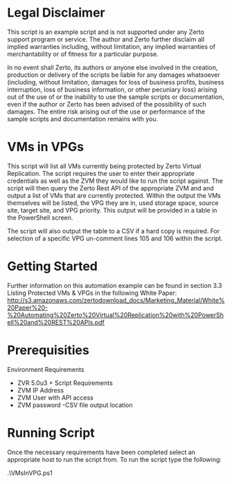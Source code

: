# Legal Disclaimer 
This script is an example script and is not supported under any Zerto support program or service. The author and Zerto further disclaim all implied warranties including, without limitation, any implied warranties of merchantability or of fitness for a particular purpose.

In no event shall Zerto, its authors or anyone else involved in the creation, production or delivery of the scripts be liable for any damages whatsoever (including, without limitation, damages for loss of business profits, business interruption, loss of business information, or other pecuniary loss) arising out of the use of or the inability to use the sample scripts or documentation, even if the author or Zerto has been advised of the possibility of such damages. The entire risk arising out of the use or performance of the sample scripts and documentation remains with you.

# VMs in VPGs 
This script will list all VMs currently being protected by Zerto Virtual Replication. The script requires the user to enter their appropriate credentials as well as the ZVM they would like to run the script against. The script will then query the Zerto Rest API of the appropriate ZVM and and output a list of VMs that are currently protected. Within the output the VMs themselves will be listed, the VPG they are in, used storage space, source site, target site, and VPG priority. This output will be provided in a table in the PowerShell screen. 

The script will also output the table to a CSV if a hard copy is required. For selection of a specific VPG un-comment lines 105 and 106 within the script. 

# Getting Started 
Further information on this automation example can be found in section 3.3 Listing Protected VMs & VPGs in the following White Paper: http://s3.amazonaws.com/zertodownload_docs/Marketing_Material/White%20Paper%20-%20Automating%20Zerto%20Virtual%20Replication%20with%20PowerShell%20and%20REST%20APIs.pdf 

# Prerequisities 
Environment Requirements 
  - ZVR 5.0u3 +
Script Requirements 
  - ZVM IP Address
  - ZVM User with API access
  - ZVM password
  -CSV file output location 
  
# Running Script 
Once the necessary requirements have been completed select an appropriate host to run the script from. To run the script type the following:

.\VMsInVPG.ps1
